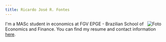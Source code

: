```yaml
---
title: Ricardo José R. Fontes
---
```


<img src="/professional_pic.jpg/" style="max-width:25%;min-width:40px;float:right;" alt="Foto" />

I'm a MASc student in economics at FGV EPGE - Brazilian School of Economics and Finance. You can find my resume and contact information [here](/about/).
